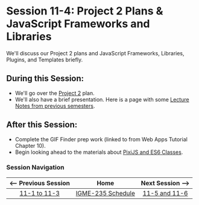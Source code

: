 # Session 11-4: Project 2 Plans & JavaScript Frameworks and Libraries

We'll discuss our Project 2 plans and JavaScript Frameworks, Libraries, Plugins, and Templates briefly.

## During this Session:
- We'll go over the [Project 2](https://github.com/dccircuit/IGME-235-Fall-2019/blob/master/projects/project-2.md) plan.
- We'll also have a brief presentation.  Here is a page with some [Lecture Notes from previous semesters](frameworks.md).

## After this Session:

- Complete the GIF Finder prep work (linked to from Web Apps Tutorial Chapter 10).  
- Begin looking ahead to the materials about [PixiJS and ES6 Classes](https://github.com/tonethar/IGME-235-Shared/blob/master/tutorial/pixi-js-0.md).

### Session Navigation

| <-- Previous Session |               Home                  | Next Session --> |
|:--------------------:|:-----------------------------------:|:----------------:|
|  [11-1 to 11-3](11-1.md)       | [IGME-235 Schedule](../schedule.md) |   [11-5 and 11-6](11-5.md)  |
